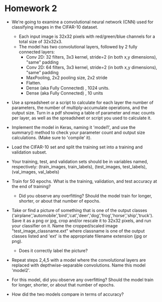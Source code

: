 # Homework 2
- We're going to examine a convolutional neural network (CNN) used for classifying images in the CIFAR-10 dataset. 
    - Each input image is 32x32 pixels with red/green/blue channels for a total size of 32x32x3.
    - The model has two convolutional layers, followed by 2 fully connected layers:
        - Conv 2D: 32 filters, 3x3 kernel, stride=2 (in both x,y dimensions), "same" padding
        - Conv 2D: 64 filters, 3x3 kernel, stride=2 (in both x,y dimensions),  "same" padding
        - MaxPooling, 2x2 pooling size, 2x2 stride
        - Flatten.
        - Dense (aka Fully Connected) , 1024 units.
        - Dense (aka Fully Connected) , 10 units
- Use a spreadsheet or a script to calculate for each layer the number of parameters, the number of multiply-accumulate operations, and the output size.  Turn in a pdf showing a table of parameter and mac counts per layer, as well as the spreadsheet or script you used to calculate it.

- Implement the model in Keras, naming it 'model1', and use the summary() method to check your parameter count and output size calculations.  (Make sure to 'compile' it).
- Load the CIFAR-10 set and split the training set into a training and validation subset.
- Your training, test, and validation sets should be in variables named, respectively: (train_images, train_labels), (test_images, test_labels), (val_images, val_labels)
- Train for 50 epochs.  What is the training, validation, and test accuracy at the end of training? 
    - Did you observe any overfitting?  Should the model train for longer, shorter, or about that number of epochs.
- Take or find a picture of something that is one of the output classes ('airplane','automobile','bird','cat','deer','dog','frog','horse','ship','truck'). Save it as a png or jpg, crop and/or rescale it to 32x32 pixels, and run your classifier on it. Name the cropped/scaled image "test_image_classname.ext" where classname is one of the output classes listed and 'ext' is the appropriate filename extension (jpg or png).
    - Does it correctly label the picture?
- Repeat steps 2,4,5 with a model where the convolutional layers are replaced with depthwise-separable convolutions. Name this model 'model2'.

- For this model, did you observe any overfitting?  Should the model train for longer, shorter, or about that number of epochs.
- How did the two models compare in terms of accuracy?